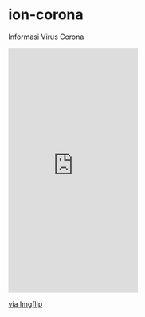# ion-corona
Informasi Virus Corona

<div style="width:260px;max-width:100%;"><div style="height:0;padding-bottom:189.23%;position:relative;"><iframe width="260" height="492" style="position:absolute;top:0;left:0;width:100%;height:100%;" frameBorder="0" src="https://imgflip.com/embed/3ui0mr"></iframe></div><p><a href="https://imgflip.com/gif/3ui0mr">via Imgflip</a></p></div>
